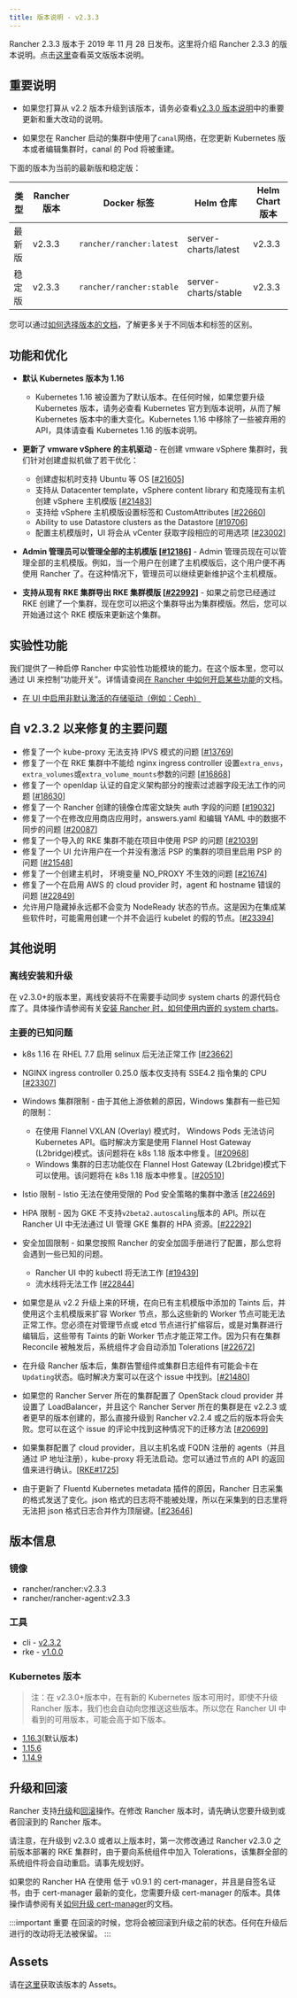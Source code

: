 ```yaml
---
title: 版本说明 - v2.3.3
---
```


Rancher 2.3.3 版本于 2019 年 11 月 28 日发布。这里将介绍 Rancher 2.3.3 的版本说明。点击[这里](https://github.com/rancher/rancher/releases/tag/v2.3.3)查看英文版版本说明。

## 重要说明

- 如果您打算从 v2.2 版本升级到该版本，请务必查看[v2.3.0 版本说明](/docs/releases/v2.3.0)中的重要更新和重大改动的说明。

- 如果您在 Rancher 启动的集群中使用了`canal`网络，在您更新 Kubernetes 版本或者编辑集群时，canal 的 Pod 将被重建。

下面的版本为当前的最新版和稳定版：

| 类型   | Rancher 版本 | Docker 标签              | Helm 仓库            | Helm Chart 版本 |
| ------ | ------------ | ------------------------ | -------------------- | --------------- |
| 最新版 | v2.3.3       | `rancher/rancher:latest` | server-charts/latest | v2.3.3          |
| 稳定版 | v2.3.3       | `rancher/rancher:stable` | server-charts/stable | v2.3.3          |

您可以通过[如何选择版本的文档](/docs/installation/options/server-tags/_index)，了解更多关于不同版本和标签的区别。

## 功能和优化

- **默认 Kubernetes 版本为 1.16**

  - Kubernetes 1.16 被设置为了默认版本。在任何时候，如果您要升级 Kubernetes 版本，请务必查看 Kubernetes 官方到版本说明，从而了解 Kubernetes 版本中的重大变化。Kubernetes 1.16 中移除了一些被弃用的 API，具体请查看 Kubernetes 1.16 的版本说明。

- **更新了 vmware vSphere 的主机驱动** - 在创建 vmware vSphere 集群时，我们针对创建虚拟机做了若干优化：

  - 创建虚拟机时支持 Ubuntu 等 OS [[#21605](https://github.com/rancher/rancher/issues/21605)]
  - 支持从 Datacenter template，vSphere content library 和克隆现有主机创建 vSphere 主机模版 [[#21483](https://github.com/rancher/rancher/issues/21483)]
  - 支持给 vSphere 主机模版设置标签和 CustomAttributes [[#22660](https://github.com/rancher/rancher/issues/22660)]
  - Ability to use Datastore clusters as the Datastore [[#19706](https://github.com/rancher/rancher/issues/197067)]
  - 配置主机模版时，UI 将会从 vCenter 获取字段相应的可用选项 [[#23002](https://github.com/rancher/rancher/issues/23002)]

- **Admin 管理员可以管理全部的主机模版 [[#12186](https://github.com/rancher/rancher/issues/12186)]** - Admin 管理员现在可以管理全部的主机模版。例如，当一个用户在创建了主机模版后，这个用户便不再使用 Rancher 了。在这种情况下，管理员可以继续更新维护这个主机模版。

- **支持从现有 RKE 集群导出 RKE 集群模版 [[#22992](https://github.com/rancher/rancher/issues/22992)]** - 如果之前您已经通过 RKE 创建了一个集群，现在您可以把这个集群导出为集群模版。然后，您可以开始通过这个 RKE 模版来更新这个集群。

## 实验性功能

我们提供了一种启停 Rancher 中实验性功能模块的能力。在这个版本里，您可以通过 UI 来控制“功能开关”。详情请查阅[在 Rancher 中如何开启某些功能](/docs/installation/options/feature-flags/_index)的文档。

- [在 UI 中启用非默认激活的存储驱动（例如：Ceph）](/docs/installation/options/feature-flags/enable-not-default-storage-drivers/_index)

## 自 v2.3.2 以来修复的主要问题

- 修复了一个 kube-proxy 无法支持 IPVS 模式的问题 [[#13769](https://github.com/rancher/rancher/issues/13769)]
- 修复了一个在 RKE 集群中不能给 nginx ingress controller 设置`extra_envs`，`extra_volumes`或`extra_volume_mounts`参数的问题 [[#16868](https://github.com/rancher/rancher/issues/16868)]
- 修复了一个 openldap 认证的自定义架构部分的搜索过滤器字段无法工作的问题 [[#18630](https://github.com/rancher/rancher/issues/18630)]
- 修复了一个 Rancher 创建的镜像仓库密文缺失 auth 字段的问题 [[#19032](https://github.com/rancher/rancher/issues/19032)]
- 修复了一个在修改应用商店应用时，answers.yaml 和编辑 YAML 中的数据不同步的问题 [[#20087](https://github.com/rancher/rancher/issues/20087)]
- 修复了一个导入的 RKE 集群不能在项目中使用 PSP 的问题 [[#21039](https://github.com/rancher/rancher/issues/21039)]
- 修复了一个 UI 允许用户在一个并没有激活 PSP 的集群的项目里启用 PSP 的问题 [[#21548](https://github.com/rancher/rancher/issues/21548)]
- 修复了一个创建主机时， 环境变量 NO_PROXY 不生效的问题 [[#21674](https://github.com/rancher/rancher/issues/21674)]
- 修复了一个在启用 AWS 的 cloud provider 时，agent 和 hostname 错误的问题 [[#22849](https://github.com/rancher/rancher/issues/22849)]
- 允许用户隐藏掉永远都不会变为 NodeReady 状态的节点。这是因为在集成某些软件时，可能需用创建一个并不会运行 kubelet 的假的节点。[[#23394](https://github.com/rancher/rancher/issues/23394)]

## 其他说明

### 离线安装和升级

在 v2.3.0+的版本里，离线安装将不在需要手动同步 system charts 的源代码仓库了。具体操作请参阅有关[安装 Rancher 时，如何使用内嵌的 system charts](/docs/installation/other-installation-methods/air-gap/install-rancher/_index)。

### 主要的已知问题

- k8s 1.16 在 RHEL 7.7 启用 selinux 后无法正常工作 [[#23662](https://github.com/rancher/rancher/issues/23662)]

- NGINX ingress controller 0.25.0 版本仅支持有 SSE4.2 指令集的 CPU [[#23307](https://github.com/rancher/rancher/issues/23307)]

- Windows 集群限制 - 由于其他上游依赖的原因，Windows 集群有一些已知的限制：

  - 在使用 Flannel VXLAN (Overlay) 模式时， Windows Pods 无法访问 Kubernetes API。临时解决方案是使用 Flannel Host Gateway (L2bridge)模式。该问题将在 k8s 1.18 版本中修复。[[#20968](https://github.com/rancher/rancher/issues/20968)]

  * Windows 集群的日志功能仅在 Flannel Host Gateway (L2bridge)模式下可以使用。该问题将在 k8s 1.18 版本中修复。[[#20510](https://github.com/rancher/rancher/issues/20510)]

- Istio 限制 - Istio 无法在使用受限的 Pod 安全策略的集群中激活 [[#22469](https://github.com/rancher/rancher/issues/22469)]

- HPA 限制 - 因为 GKE 不支持`v2beta2.autoscaling`版本的 API。所以在 Rancher UI 中无法通过 UI 管理 GKE 集群的 HPA 资源。[[#22292](https://github.com/rancher/rancher/issues/22292)]

- 安全加固限制 - 如果您按照 Rancher 的安全加固手册进行了配置，那么您将会遇到一些已知的问题。

  - Rancher UI 中的 kubectl 将无法工作 [[#19439](https://github.com/rancher/rancher/issues/19439)]
  - 流水线将无法工作 [[#22844](https://github.com/rancher/rancher/issues/22844)]

- 如果您是从 v2.2 升级上来的环境，在向已有主机模版中添加的 Taints 后，并使用这个主机模版来扩容 Worker 节点，那么这些新的 Worker 节点可能无法正常工作。您必须在对管理节点或 etcd 节点进行扩缩容后，或是对集群进行编辑后，这些带有 Taints 的新 Worker 节点才能正常工作。因为只有在集群 Reconcile 被触发后，系统组件才会自动添加 Tolerations [[#22672](https://github.com/rancher/rancher/issues/22672)]

- 在升级 Rancher 版本后，集群告警组件或集群日志组件有可能会卡在`Updating`状态。临时解决方案可以在这个 issue 中找到。[[#21480](https://github.com/rancher/rancher/issues/21480)]

- 如果您的 Rancher Server 所在的集群配置了 OpenStack cloud provider 并设置了 LoadBalancer，并且这个 Rancher Server 所在的集群是在 v2.2.3 或者更早的版本创建的，那么直接升级到 Rancher v2.2.4 或之后的版本将会失败。您可以在这个 issue 的评论中找到这种情况下的迁移方法 [[#20699](https://github.com/rancher/rancher/issues/20699)]

- 如果集群配置了 cloud provider，且以主机名或 FQDN 注册的 agents（并且通过 IP 地址注册），kube-proxy 将无法启动。您可以通过节点的 API 的返回值来进行确认。[[RKE#1725](https://github.com/rancher/rke/issues/1725)]

- 由于更新了 Fluentd Kubernetes metadata 插件的原因，Rancher 日志采集的格式发送了变化。json 格式的日志将不能被处理，所以在采集到的日志里将无法把 json 格式日志合并作为顶层键。[[#23646](https://github.com/rancher/rancher/issues/23646)]

## 版本信息

### 镜像

- rancher/rancher:v2.3.3
- rancher/rancher-agent:v2.3.3

### 工具

- cli - [v2.3.2](https://github.com/rancher/cli/releases/tag/v2.3.2)
- rke - [v1.0.0](https://github.com/rancher/rke/releases/tag/v1.0.0)

### Kubernetes 版本

> 注：在 v2.3.0+版本中，在有新的 Kubernetes 版本可用时，即使不升级 Rancher 版本，我们也会自动向您推送这些版本。所以您在 Rancher UI 中看到的可用版本，可能会高于如下版本。

- [1.16.3](https://github.com/rancher/hyperkube/releases/tag/v1.16.3-rancher1)(默认版本)
- [1.15.6](https://github.com/rancher/hyperkube/releases/tag/v1.15.6-rancher1)
- [1.14.9](https://github.com/rancher/hyperkube/releases/tag/v1.14.9-rancher1)

## 升级和回滚

Rancher 支持[升级](/docs/upgrades/_index)和[回滚](/docs/upgrades/rollbacks/_index)操作。在修改 Rancher 版本时，请先确认您要升级到或者回滚到的 Rancher 版本。

请注意，在升级到 v2.3.0 或者以上版本时，第一次修改通过 Rancher v2.3.0 之前版本部署的 RKE 集群时，由于要向系统组件中加入 Tolerations，该集群全部的系统组件将会自动重启。请事先规划好。

如果您的 Rancher HA 在使用 低于 v0.9.1 的 cert-manager，并且是自签名证书，由于 cert-manager 最新的变化，您需要升级 cert-manager 的版本。具体操作请参阅有关[如何升级 cert-manager](/docs/installation/options/upgrading-cert-manager/_index)的文档。

:::important 重要
在回滚的时候，您将会被回滚到升级之前的状态。任何在升级后进行的改动将无法被保留。
:::

## Assets

请在[这里](https://github.com/rancher/rancher/releases/tag/v2.3.3)获取该版本的 Assets。
